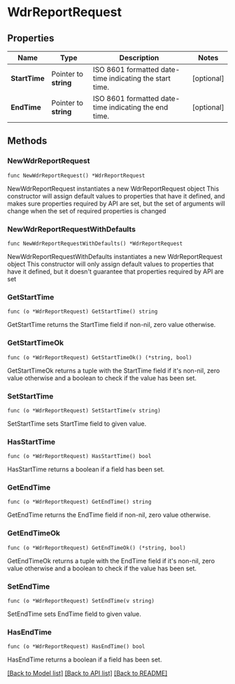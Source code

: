 # WdrReportRequest

## Properties

Name | Type | Description | Notes
------------ | ------------- | ------------- | -------------
**StartTime** | Pointer to **string** | ISO 8601 formatted date-time indicating the start time. | [optional] 
**EndTime** | Pointer to **string** | ISO 8601 formatted date-time indicating the end time. | [optional] 

## Methods

### NewWdrReportRequest

`func NewWdrReportRequest() *WdrReportRequest`

NewWdrReportRequest instantiates a new WdrReportRequest object
This constructor will assign default values to properties that have it defined,
and makes sure properties required by API are set, but the set of arguments
will change when the set of required properties is changed

### NewWdrReportRequestWithDefaults

`func NewWdrReportRequestWithDefaults() *WdrReportRequest`

NewWdrReportRequestWithDefaults instantiates a new WdrReportRequest object
This constructor will only assign default values to properties that have it defined,
but it doesn't guarantee that properties required by API are set

### GetStartTime

`func (o *WdrReportRequest) GetStartTime() string`

GetStartTime returns the StartTime field if non-nil, zero value otherwise.

### GetStartTimeOk

`func (o *WdrReportRequest) GetStartTimeOk() (*string, bool)`

GetStartTimeOk returns a tuple with the StartTime field if it's non-nil, zero value otherwise
and a boolean to check if the value has been set.

### SetStartTime

`func (o *WdrReportRequest) SetStartTime(v string)`

SetStartTime sets StartTime field to given value.

### HasStartTime

`func (o *WdrReportRequest) HasStartTime() bool`

HasStartTime returns a boolean if a field has been set.

### GetEndTime

`func (o *WdrReportRequest) GetEndTime() string`

GetEndTime returns the EndTime field if non-nil, zero value otherwise.

### GetEndTimeOk

`func (o *WdrReportRequest) GetEndTimeOk() (*string, bool)`

GetEndTimeOk returns a tuple with the EndTime field if it's non-nil, zero value otherwise
and a boolean to check if the value has been set.

### SetEndTime

`func (o *WdrReportRequest) SetEndTime(v string)`

SetEndTime sets EndTime field to given value.

### HasEndTime

`func (o *WdrReportRequest) HasEndTime() bool`

HasEndTime returns a boolean if a field has been set.


[[Back to Model list]](../README.md#documentation-for-models) [[Back to API list]](../README.md#documentation-for-api-endpoints) [[Back to README]](../README.md)


